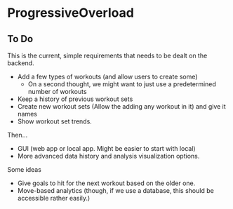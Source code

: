 # ProgressiveOverload

## To Do

This is the current, simple requirements that needs to be dealt on the backend.

* Add a few types of workouts (and allow users to create some)
    * On a second thought, we might want to just use a predetermined number of workouts
* Keep a history of previous workout sets
* Create new workout sets (Allow the adding any workout in it) and give it names
* Show workout set trends.

Then...

* GUI (web app or local app. Might be easier to start with local)
* More advanced data history and analysis visualization options.

Some ideas
* Give goals to hit for the next workout based on the older one.
* Move-based analytics (though, if we use a database, this should be accessible rather easily.)

